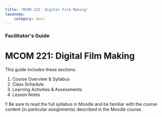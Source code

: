 ```yaml
---
title: 'MCOM 221: Digital Film Making'
taxonomy:
    category: docs
---
```


### Facilitator's Guide

# MCOM 221: Digital Film Making

This guide includes these sections:

1.  Course Overview & Syllabus
2.  Class Schedule
3.  Learning Activities & Assessments
4.  Lesson Notes

!! Be sure to read the full syllabus in Moodle and be familiar with the course content (in particular assignments) described in the Moodle course.
